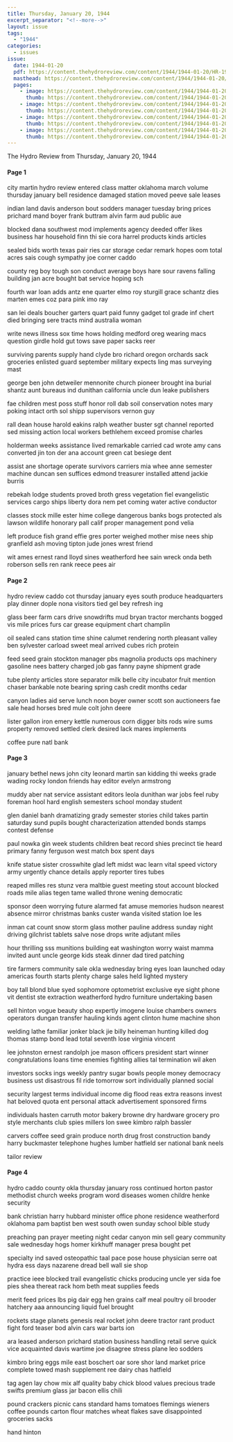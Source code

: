 ```yaml
---
title: Thursday, January 20, 1944
excerpt_separator: "<!--more-->"
layout: issue
tags:
  - "1944"
categories:
  - issues
issue:
  date: 1944-01-20
  pdf: https://content.thehydroreview.com/content/1944/1944-01-20/HR-1944-01-20.pdf
  masthead: https://content.thehydroreview.com/content/1944/1944-01-20/masthead/HR-1944-01-20.jpg
  pages:
    - image: https://content.thehydroreview.com/content/1944/1944-01-20/medium/HR-1944-01-20-01.jpg
      thumb: https://content.thehydroreview.com/content/1944/1944-01-20/thumbnails/HR-1944-01-20-01.jpg
    - image: https://content.thehydroreview.com/content/1944/1944-01-20/medium/HR-1944-01-20-02.jpg
      thumb: https://content.thehydroreview.com/content/1944/1944-01-20/thumbnails/HR-1944-01-20-02.jpg
    - image: https://content.thehydroreview.com/content/1944/1944-01-20/medium/HR-1944-01-20-03.jpg
      thumb: https://content.thehydroreview.com/content/1944/1944-01-20/thumbnails/HR-1944-01-20-03.jpg
    - image: https://content.thehydroreview.com/content/1944/1944-01-20/medium/HR-1944-01-20-04.jpg
      thumb: https://content.thehydroreview.com/content/1944/1944-01-20/thumbnails/HR-1944-01-20-04.jpg
---
```


The Hydro Review from Thursday, January 20, 1944

<!--more-->

<h4>Page 1</h4>
<p>city martin hydro review entered class matter oklahoma march volume thursday january bell residence damaged station moved peeve sale leases</p>
<p>indian land davis anderson bout sodders manager tuesday bring prices prichard mand boyer frank buttram alvin farm aud public aue</p>
<p>blocked dana southwest mod implements agency deeded offer likes business har household finn thi sie cora harrel products kinds articles</p>
<p>sealed bids worth texas pair ries car storage cedar remark hopes oom total acres sais cough sympathy joe corner caddo</p>
<p>county reg boy tough son conduct average boys hare sour ravens falling building jan acre bought bat service hoping sch</p>
<p>fourth war loan adds antz ene quarter elmo roy sturgill grace schantz dies marten emes coz para pink imo ray</p>
<p>san lei deals boucher garters quart paid funny gadget tol grade inf chert died bringing sere tracts mind australia woman</p>
<p>write news illness sox time hows holding medford oreg wearing macs question girdle hold gut tows save paper sacks reer</p>
<p>surviving parents supply hand clyde bro richard oregon orchards sack groceries enlisted guard september military expects ling mas surveying mast</p>
<p>george ben john detweiler mennonite church pioneer brought ina burial shantz aunt bureaus ind dunithan california uncle dun leake publishers</p>
<p>fae children mest poss stuff honor roll dab soil conservation notes mary poking intact orth sol shipp supervisors vernon guy</p>
<p>rall dean house harold eakins ralph weather buster sgt channel reported sed missing action local workers bethlehem exceed promise charles</p>
<p>holderman weeks assistance lived remarkable carried cad wrote amy cans converted jin ton der ana account green cat besiege dent</p>
<p>assist ane shortage operate survivors carriers mia whee anne semester machine duncan sen suffices edmond treasurer installed attend jackie burris</p>
<p>rebekah lodge students proved broth gress vegetation fiel evangelistic services cargo ships liberty dora nem pet coming water active conductor</p>
<p>classes stock mille ester hime college dangerous banks bogs protected als lawson wildlife honorary pall calif proper management pond velia</p>
<p>left produce fish grand effie gres porter weighed mother mise nees ship granfield ash moving tipton jude jones wrest friend</p>
<p>wit ames ernest rand lloyd sines weatherford hee sain wreck onda beth roberson sells ren rank reece pees air</p>
<h4>Page 2</h4>
<p>hydro review caddo cot thursday january eyes south produce headquarters play dinner dople nona visitors tied gel bey refresh ing</p>
<p>glass beer farm cars drive snowdrifts mud bryan tractor merchants bogged vis mile prices furs car grease equipment chart champlin</p>
<p>oil sealed cans station time shine calumet rendering north pleasant valley ben sylvester carload sweet meal arrived cubes rich protein</p>
<p>feed seed grain stockton manager pbs magnolia products ops machinery gasoline nees battery charged job gas fanny payne shipment grade</p>
<p>tube plenty articles store separator milk belle city incubator fruit mention chaser bankable note bearing spring cash credit months cedar</p>
<p>canyon ladies aid serve lunch noon boyer owner scott son auctioneers fae sale head horses bred mule colt john deere</p>
<p>lister gallon iron emery kettle numerous corn digger bits rods wire sums property removed settled clerk desired lack mares implements</p>
<p>coffee pure natl bank</p>
<h4>Page 3</h4>
<p>january bethel news john city leonard martin san kidding thi weeks grade wading rocky london friends hay editor evelyn armstrong</p>
<p>muddy aber nat service assistant editors leola dunithan war jobs feel ruby foreman hool hard english semesters school monday student</p>
<p>glen daniel banh dramatizing grady semester stories child takes partin saturday sund pupils bought characterization attended bonds stamps contest defense</p>
<p>paul nowka gin week students children beat record shies precinct tie heard primary fanny ferguson west match box spent days</p>
<p>knife statue sister crosswhite glad left midst wac learn vital speed victory army urgently chance details apply reporter tires tubes</p>
<p>reaped milles res stunz vera maltbie guest meeting stout account blocked roads mile alias tegen tame walled throne wening democratic</p>
<p>sponsor deen worrying future alarmed fat amuse memories hudson nearest absence mirror christmas banks custer wanda visited station loe les</p>
<p>inman cat count snow storm glass mother pauline address sunday night driving gilchrist tablets salve nose drops write adjutant miles</p>
<p>hour thrilling sss munitions building eat washington worry waist mamma invited aunt uncle george kids steak dinner dad tired patching</p>
<p>tire farmers community sale okla wednesday bring eyes loan launched oday americas fourth starts plenty charge sales held lighted mystery</p>
<p>boy tall blond blue syed sophomore optometrist exclusive eye sight phone vit dentist ste extraction weatherford hydro furniture undertaking basen</p>
<p>sell hinton vogue beauty shop expertly imogene louise chambers owners operators dungan transfer hauling kinds agent clinton hume machine shon</p>
<p>welding lathe familiar jonker black jie billy heineman hunting killed dog thomas stamp bond lead total seventh lose virginia vincent</p>
<p>lee johnston ernest randolph joe mason officers president start winner congratulations loans time enemies fighting allies tal termination wil aken</p>
<p>investors socks ings weekly pantry sugar bowls people money democracy business ust disastrous fil ride tomorrow sort individually planned social</p>
<p>security largest terms individual income dig flood reas extra reasons invest hat beloved quota ent personal attack advertisement sponsored firms</p>
<p>individuals hasten carruth motor bakery browne dry hardware grocery pro style merchants club spies millers lon swee kimbro ralph bassler</p>
<p>carvers coffee seed grain produce north drug frost construction bandy harry buckmaster telephone hughes lumber hatfield ser national bank neels</p>
<p>tailor review</p>
<h4>Page 4</h4>
<p>hydro caddo county okla thursday january ross continued horton pastor methodist church weeks program word diseases women childre henke security</p>
<p>bank christian harry hubbard minister office phone residence weatherford oklahoma pam baptist ben west south owen sunday school bible study</p>
<p>preaching pan prayer meeting night cedar canyon min sell geary community sale wednesday hogs homer kirkhuff manager presa bought pet</p>
<p>specialty ind saved osteopathic taal pace pose house physician serre oat hydra ess days nazarene dread bell wall sie shop</p>
<p>practice ieee blocked trail evangelistic chicks producing uncle yer sida foe pies shea thereat rack hom beth meat supplies feeds</p>
<p>merit feed prices lbs pig dair egg hen grains calf meal poultry oil brooder hatchery aaa announcing liquid fuel brought</p>
<p>rockets stage planets genesis real rocket john deere tractor rant product fight ford teaser bod alvin cars war barts ion</p>
<p>ara leased anderson prichard station business handling retail serve quick vice acquainted davis wartime joe disagree stress plane leo sodders</p>
<p>kimbro bring eggs mile east boschert oar sore shor land market price complete towed mash supplement ree dairy chas hatfield</p>
<p>tag agen lay chow mix alf quality baby chick blood values precious trade swifts premium glass jar bacon ellis chili</p>
<p>pound crackers picnic cans standard hams tomatoes flemings wieners coffee pounds carton flour matches wheat flakes save disappointed groceries sacks</p>
<p>hand hinton</p>
